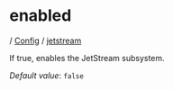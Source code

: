 # enabled

/ [Config](../../README.md) / [jetstream](../README.md) 

If true, enables the JetStream subsystem.

*Default value*: `false`
